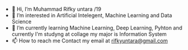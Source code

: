 - 👋 Hi, I’m Muhammad Rifky untara /19
- 👀 I’m interested in Artificial Intelegent, Machine Learning and Data Science
- 🌱 I’m currently learning Machine Learning, Deep Learning, Pyhton and currently I'm studyng at collage my major is Information System
- 📫 How to reach me 
      Contact my email at rifkyuntara@gmail.com


